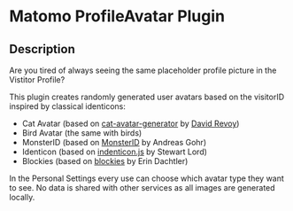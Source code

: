 # Matomo ProfileAvatar Plugin

## Description

Are you tired of always seeing the same placeholder profile picture in the Vistitor Profile?

This plugin creates randomly generated user avatars based on the visitorID inspired by classical identicons:

- Cat Avatar (based on [cat-avatar-generator](https://framagit.org/Deevad/cat-avatar-generator/) by [David Revoy](https://www.davidrevoy.com/))
- Bird Avatar (the same with birds)
- MonsterID (based on [MonsterID](https://www.splitbrain.org/projects/monsterid) by Andreas Gohr)
- Identicon (based on [indenticon.js](https://github.com/stewartlord/identicon.js) by Stewart Lord)
- Blockies (based on [blockies](https://github.com/download13/blockies) by Erin Dachtler)

In the Personal Settings every use can choose which avatar type they want to see. 
No data is shared with other services as all images are generated locally.
